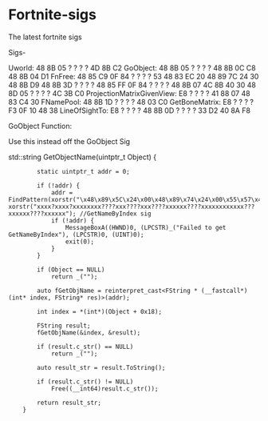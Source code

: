# Fortnite-sigs
The latest fortnite sigs


Sigs-

Uworld: 48 8B 05 ? ? ? ? 4D 8B C2
GoObject: 48 8B 05 ? ? ? ? 48 8B 0C C8 48 8B 04 D1
FnFree: 48 85 C9 0F 84 ? ? ? ? 53 48 83 EC 20 48 89 7C 24 30 48 8B D9 48 8B 3D ? ? ? ? 48 85 FF 0F 84 ? ? ? ? 48 8B 07 4C 8B 40 30 48 8D 05 ? ? ? ? 4C 3B C0
ProjectionMatrixGivenView: E8 ? ? ? ? 41 88 07 48 83 C4 30
FNamePool: 48 8B 1D ? ? ? ? 48 03 C0
GetBoneMatrix: E8 ? ? ? ? F3 0F 10 48 38
LineOfSightTo: E8 ? ? ? ? 48 8B 0D ? ? ? ? 33 D2 40 8A F8



GoObject Function:

Use this instead off the GoObject Sig

std::string GetObjectName(uintptr_t Object) {
 
            static uintptr_t addr = 0;
 
            if (!addr) {
                addr = FindPattern(xorstr("\x48\x89\x5C\x24\x00\x48\x89\x74\x24\x00\x55\x57\x41\x56\x48\x8D\xAC\x24\x00\x00\x00\x00\x48\x81\xEC\x00\x00\x00\x00\x48\x8B\x05\x00\x00\x00\x00\x48\x33\xC4\x48\x89\x85\x00\x00\x00\x00\x45\x33\xF6\x48\x8B\xF2\x44\x39\x71\x04\x0F\x85\x00\x00\x00\x00\x8B\x19\x0F\xB7\xFB\xE8\x00\x00\x00\x00\x8B\xCB\x48\x8D\x54\x24"), xorstr("xxxx?xxxx?xxxxxxxx????xxx????xxx????xxxxxx????xxxxxxxxxxxx???xxxxxx????xxxxxx"); //GetNameByIndex sig
                if (!addr) {
                    MessageBoxA((HWND)0, (LPCSTR)_("Failed to get GetNameByIndex"), (LPCSTR)0, (UINT)0);
                    exit(0);
                }
            }
 
            if (Object == NULL)
                return _("");
 
            auto fGetObjName = reinterpret_cast<FString * (__fastcall*)(int* index, FString* res)>(addr);
 
            int index = *(int*)(Object + 0x18);
 
            FString result;
            fGetObjName(&index, &result);
 
            if (result.c_str() == NULL)
                return _("");
 
            auto result_str = result.ToString();
 
            if (result.c_str() != NULL)
                Free((__int64)result.c_str());
 
            return result_str;
        }

